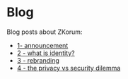 # Blog

Blog posts about ZKorum:

- [1- announcement](./0001-announcement.md)
- [2 - what is identity?](./0002-what-is-identity.md)
- [3 - rebranding](./0003-rebranding.md)
- [4 - the privacy vs security dilemma](./0004-privacy-vs-security.md)
